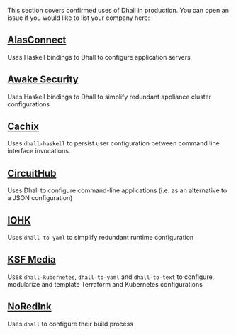 This section covers confirmed uses of Dhall in production.  You can open an issue if you would like to list your company here:

## [AlasConnect](http://alasconnect.com/)

Uses Haskell bindings to Dhall to configure application servers

## [Awake Security](https://awakesecurity.com/)

Uses Haskell bindings to Dhall to simplify redundant appliance cluster configurations

## [Cachix](https://github.com/cachix/cachix)

Uses `dhall-haskell` to persist user configuration between command line interface invocations.

## [CircuitHub](https://circuithub.com/)

Uses Dhall to configure command-line applications (i.e. as an alternative to a JSON configuration)

## [IOHK](https://iohk.io/)

Uses `dhall-to-yaml` to simplify redundant runtime configuration

## [KSF Media](https://github.com/KSF-Media)

Uses `dhall-kubernetes`, `dhall-to-yaml` and `dhall-to-text` to configure, modularize and template Terraform and Kubernetes configurations

## [NoRedInk](https://t.co/FTLTeyzykY)

Uses `dhall` to configure their build process